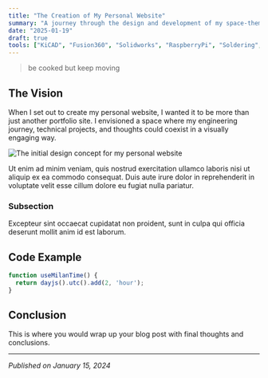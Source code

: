 ```yaml
---
title: "The Creation of My Personal Website"
summary: "A journey through the design and development of my space-themed personal website and blog."
date: "2025-01-19"
draft: true
tools: ["KiCAD", "Fusion360", "Solidworks", "RaspberryPi", "Soldering", "Arduino", "CriticalThinking", "VPSHosting"]
---
```


> be cooked but keep moving

## The Vision

When I set out to create my personal website, I wanted it to be more than just another portfolio site. I envisioned a space where my engineering journey, technical projects, and thoughts could coexist in a visually engaging way.

![The initial design concept for my personal website](/assets/blog/new.jpg "Early mockup of the space-themed interface")

Ut enim ad minim veniam, quis nostrud exercitation ullamco laboris nisi ut aliquip ex ea commodo consequat. Duis aute irure dolor in reprehenderit in voluptate velit esse cillum dolore eu fugiat nulla pariatur.

### Subsection

Excepteur sint occaecat cupidatat non proident, sunt in culpa qui officia deserunt mollit anim id est laborum.

## Code Example

```javascript
function useMilanTime() {
  return dayjs().utc().add(2, 'hour');
}
```

## Conclusion

This is where you would wrap up your blog post with final thoughts and conclusions.

---

*Published on January 15, 2024* 
